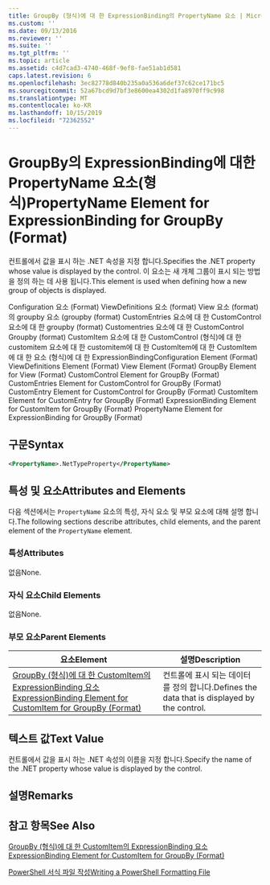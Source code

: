 ```yaml
---
title: GroupBy (형식)에 대 한 ExpressionBinding의 PropertyName 요소 | Microsoft Docs
ms.custom: ''
ms.date: 09/13/2016
ms.reviewer: ''
ms.suite: ''
ms.tgt_pltfrm: ''
ms.topic: article
ms.assetid: c4d7cad3-4740-468f-9ef8-fae51ab1d581
caps.latest.revision: 6
ms.openlocfilehash: 3ec82778d840b235a0a536a6def37c62ce171bc5
ms.sourcegitcommit: 52a67bcd9d7bf3e8600ea4302d1fa8970ff9c998
ms.translationtype: MT
ms.contentlocale: ko-KR
ms.lasthandoff: 10/15/2019
ms.locfileid: "72362552"
---
```

# <a name="propertyname-element-for-expressionbinding-for-groupby-format"></a><span data-ttu-id="fa6a3-102">GroupBy의 ExpressionBinding에 대한 PropertyName 요소(형식)</span><span class="sxs-lookup"><span data-stu-id="fa6a3-102">PropertyName Element for ExpressionBinding for GroupBy (Format)</span></span>

<span data-ttu-id="fa6a3-103">컨트롤에서 값을 표시 하는 .NET 속성을 지정 합니다.</span><span class="sxs-lookup"><span data-stu-id="fa6a3-103">Specifies the .NET property whose value is displayed by the control.</span></span> <span data-ttu-id="fa6a3-104">이 요소는 새 개체 그룹이 표시 되는 방법을 정의 하는 데 사용 됩니다.</span><span class="sxs-lookup"><span data-stu-id="fa6a3-104">This element is used when defining how a new group of objects is displayed.</span></span>

<span data-ttu-id="fa6a3-105">Configuration 요소 (Format) ViewDefinitions 요소 (format) View 요소 (format)의 groupby 요소 (groupby (format) CustomEntries 요소에 대 한 CustomControl 요소에 대 한 groupby (format) Customentries 요소에 대 한 CustomControl Groupby (format) CustomItem 요소에 대 한 CustomControl (형식)에 대 한 customitem 요소에 대 한 customitem에 대 한 CustomItem에 대 한 CustomItem에 대 한 요소 (형식)에 대 한 ExpressionBinding</span><span class="sxs-lookup"><span data-stu-id="fa6a3-105">Configuration Element (Format) ViewDefinitions Element (Format) View Element (Format) GroupBy Element for View (Format) CustomControl Element for GroupBy (Format) CustomEntries Element for CustomControl for GroupBy (Format) CustomEntry Element for CustomControl for GroupBy (Format) CustomItem Element for CustomEntry for GroupBy (Format) ExpressionBinding Element for CustomItem for GroupBy (Format) PropertyName Element for ExpressionBinding for GroupBy (Format)</span></span>

## <a name="syntax"></a><span data-ttu-id="fa6a3-106">구문</span><span class="sxs-lookup"><span data-stu-id="fa6a3-106">Syntax</span></span>

```xml
<PropertyName>.NetTypeProperty</PropertyName>
```

## <a name="attributes-and-elements"></a><span data-ttu-id="fa6a3-107">특성 및 요소</span><span class="sxs-lookup"><span data-stu-id="fa6a3-107">Attributes and Elements</span></span>

<span data-ttu-id="fa6a3-108">다음 섹션에서는 `PropertyName` 요소의 특성, 자식 요소 및 부모 요소에 대해 설명 합니다.</span><span class="sxs-lookup"><span data-stu-id="fa6a3-108">The following sections describe attributes, child elements, and the parent element of the `PropertyName` element.</span></span>

### <a name="attributes"></a><span data-ttu-id="fa6a3-109">특성</span><span class="sxs-lookup"><span data-stu-id="fa6a3-109">Attributes</span></span>

<span data-ttu-id="fa6a3-110">없음</span><span class="sxs-lookup"><span data-stu-id="fa6a3-110">None.</span></span>

### <a name="child-elements"></a><span data-ttu-id="fa6a3-111">자식 요소</span><span class="sxs-lookup"><span data-stu-id="fa6a3-111">Child Elements</span></span>

<span data-ttu-id="fa6a3-112">없음</span><span class="sxs-lookup"><span data-stu-id="fa6a3-112">None.</span></span>

### <a name="parent-elements"></a><span data-ttu-id="fa6a3-113">부모 요소</span><span class="sxs-lookup"><span data-stu-id="fa6a3-113">Parent Elements</span></span>

|<span data-ttu-id="fa6a3-114">요소</span><span class="sxs-lookup"><span data-stu-id="fa6a3-114">Element</span></span>|<span data-ttu-id="fa6a3-115">설명</span><span class="sxs-lookup"><span data-stu-id="fa6a3-115">Description</span></span>|
|-------------|-----------------|
|[<span data-ttu-id="fa6a3-116">GroupBy (형식)에 대 한 CustomItem의 ExpressionBinding 요소</span><span class="sxs-lookup"><span data-stu-id="fa6a3-116">ExpressionBinding Element for CustomItem for GroupBy (Format)</span></span>](./expressionbinding-element-for-customitem-for-groupby-format.md)|<span data-ttu-id="fa6a3-117">컨트롤에 표시 되는 데이터를 정의 합니다.</span><span class="sxs-lookup"><span data-stu-id="fa6a3-117">Defines the data that is displayed by the control.</span></span>|

## <a name="text-value"></a><span data-ttu-id="fa6a3-118">텍스트 값</span><span class="sxs-lookup"><span data-stu-id="fa6a3-118">Text Value</span></span>

<span data-ttu-id="fa6a3-119">컨트롤에서 값을 표시 하는 .NET 속성의 이름을 지정 합니다.</span><span class="sxs-lookup"><span data-stu-id="fa6a3-119">Specify the name of the .NET property whose value is displayed by the control.</span></span>

## <a name="remarks"></a><span data-ttu-id="fa6a3-120">설명</span><span class="sxs-lookup"><span data-stu-id="fa6a3-120">Remarks</span></span>

## <a name="see-also"></a><span data-ttu-id="fa6a3-121">참고 항목</span><span class="sxs-lookup"><span data-stu-id="fa6a3-121">See Also</span></span>

[<span data-ttu-id="fa6a3-122">GroupBy (형식)에 대 한 CustomItem의 ExpressionBinding 요소</span><span class="sxs-lookup"><span data-stu-id="fa6a3-122">ExpressionBinding Element for CustomItem for GroupBy (Format)</span></span>](./expressionbinding-element-for-customitem-for-groupby-format.md)

[<span data-ttu-id="fa6a3-123">PowerShell 서식 파일 작성</span><span class="sxs-lookup"><span data-stu-id="fa6a3-123">Writing a PowerShell Formatting File</span></span>](./writing-a-powershell-formatting-file.md)
